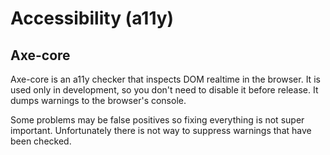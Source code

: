 # Accessibility (a11y)

## Axe-core

Axe-core is an a11y checker that inspects DOM realtime in the browser. It is
used only in development, so you don't need to disable it before release. It
dumps warnings to the browser's console.

Some problems may be false positives so fixing everything is not super
important. Unfortunately there is not way to suppress warnings that have been
checked.
